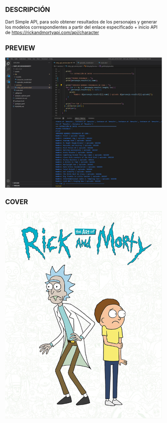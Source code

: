## DESCRIPCIÓN

Dart Simple API, para solo obtener resultados de los personajes y generar los modelos correspondientes a partir del enlace especificado + inicio API de https://rickandmortyapi.com/api/character

## PREVIEW

![Dart simple respuesta](./assets/preview/pw_01.jpg)

## COVER

![image info](./assets/images/cover.jpg)

